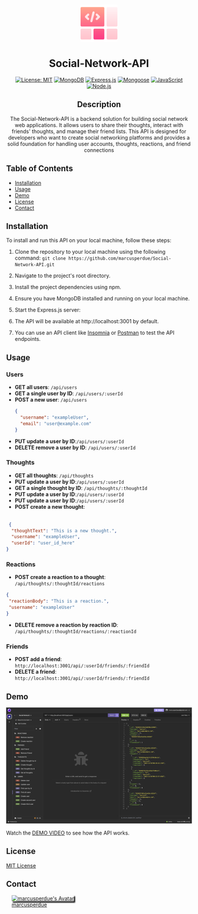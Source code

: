 <div align="center">

  <img src="https://github.com/marcusperdue/Regular-Expressions-Email-Validation/raw/main/assets/logo.png" alt="Logo" width="100">

# Social-Network-API

[![License: MIT](https://img.shields.io/badge/License-MIT-yellow.svg)](https://opensource.org/licenses/MIT)
[![MongoDB](https://img.shields.io/badge/MongoDB-4EA94B?logo=mongodb&logoColor=fff&style=flat)](https://www.mongodb.com/)
[![Express.js](https://img.shields.io/badge/Express.js-000?logo=express&logoColor=fff&style=flat)](https://expressjs.com/)
[![Mongoose](https://img.shields.io/badge/Mongoose-880000?logo=mongoose&logoColor=fff&style=flat)](https://mongoosejs.com/)
[![JavaScript](https://img.shields.io/badge/JavaScript-F7DF1E?logo=javascript&logoColor=000&style=flat)](https://developer.mozilla.org/en-US/docs/Web/JavaScript)
[![Node.js](https://img.shields.io/badge/Node.js-393?logo=nodedotjs&logoColor=fff&style=flat)](https://nodejs.org/en)

## Description

The Social-Network-API is a backend solution for building social network web applications. It allows users to share their thoughts, interact with friends' thoughts, and manage their friend lists. This API is designed for developers who want to create social networking platforms and provides a solid foundation for handling user accounts, thoughts, reactions, and friend connections
</div>

## Table of Contents

* [Installation](#installation)
* [Usage](#usage)
* [Demo](#demo)
* [License](#license)
* [Contact](#contact)

## Installation
 
To install and run this API on your local machine, follow these steps:

1. Clone the repository to your local machine using the following command:
``` git clone https://github.com/marcusperdue/Social-Network-API.git ```

2. Navigate to the project's root directory.

3. Install the project dependencies using npm.

4. Ensure you have MongoDB installed and running on your local machine.

5. Start the Express.js server:

6. The API will be available at http://localhost:3001 by default.

7. You can use an API client like [Insomnia](https://insomnia.rest/) or [Postman](https://www.postman.com/) to test the API endpoints.

## Usage

### Users

- **GET all users**: `/api/users`
- **GET a single user by ID**: `/api/users/:userId`
- **POST a new user**: `/api/users`
  ```json
  {
    "username": "exampleUser",
    "email": "user@example.com"
  }
  ```
- **PUT update a user by ID**:`/api/users/:userId`
- **DELETE remove a user by ID**: `/api/users/:userId`
 
### Thoughts
- **GET all thoughts**: `/api/thoughts`
- **PUT update a user by ID**:`/api/users/:userId`
- **GET a single thought by ID**: `/api/thoughts/:thoughtId`
- **PUT update a user by ID**:`/api/users/:userId`
- **PUT update a user by ID**:`/api/users/:userId`
- **POST create a new thought**:
```json

 {
  "thoughtText": "This is a new thought.",
  "username": "exampleUser",
  "userId": "user_id_here"
}
```
### Reactions
- **POST create a reaction to a thought**: `/api/thoughts/:thoughtId/reactions`
 ```json
{
  "reactionBody": "This is a reaction.",
  "username": "exampleUser"
}
```
- **DELETE remove a reaction by reaction ID**: `/api/thoughts/:thoughtId/reactions/:reactionId`

### Friends
- **POST add a friend**: `http://localhost:3001/api/:userId/friends/:friendId`
- **DELETE a friend**: `http://localhost:3001/api/:userId/friends/:friendId`


## Demo

![Demo](/assets/images/Screenshot%202023-11-30%20at%204.44.45%20PM.png)

Watch the [DEMO VIDEO](https://example.com/demo-video) to see how the API works.


## License

[MIT License](https://opensource.org/licenses/MIT)

 

 ## Contact

<div style="margin: 0 15px;">
    <a href="https://github.com/marcusperdue">
      <img src="https://avatars.githubusercontent.com/marcusperdue?s=100" alt="marcusperdue's Avatar" width="100"  style="box-shadow: 3px 3px 3px black;">
    </a>
    <br>
    <a href="https://github.com/marcusperdue">marcusperdue</a>
</div>

</div>